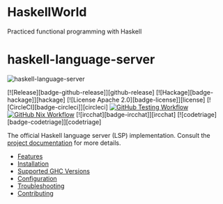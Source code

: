 # HaskellWorld
Practiced functional programming with Haskell

# haskell-language-server

![haskell-language-server][logo]


[![Release][badge-github-release]][github-release]
[![Hackage][badge-hackage]][hackage]
[![License Apache 2.0][badge-license]][license]
[![CircleCI][badge-circleci]][circleci]
[![GitHub Testing Workflow](https://github.com/haskell/haskell-language-server/actions/workflows/test.yml/badge.svg)](https://github.com/haskell/haskell-language-server/actions/workflows/test.yml)
[![GitHub Nix Workflow](https://github.com/haskell/haskell-language-server/actions/workflows/nix.yml/badge.svg)](https://github.com/haskell/haskell-language-server/actions/workflows/nix.yml)
[![ircchat][badge-ircchat]][ircchat]
[![codetriage][badge-codetriage]][codetriage]

[logo]: ./docs/logos/logo-256.png

The official Haskell language server (LSP) implementation. Consult the [project documentation](https://haskell-language-server.readthedocs.io/en/latest/) for more details.

- [Features](https://haskell-language-server.readthedocs.io/en/latest/features.html)
- [Installation](https://haskell-language-server.readthedocs.io/en/latest/installation.html)
- [Supported GHC Versions](https://haskell-language-server.readthedocs.io/en/latest/support/ghc-version-support.html)
- [Configuration](https://haskell-language-server.readthedocs.io/en/latest/configuration.html)
- [Troubleshooting](https://haskell-language-server.readthedocs.io/en/latest/troubleshooting.html)
- [Contributing](https://haskell-language-server.readthedocs.io/en/latest/contributing/index.html)

